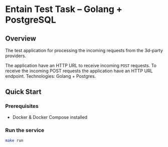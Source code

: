 # Entain Test Task – Golang + PostgreSQL

## Overview

The test application for processing the incoming requests from the 3d-party providers.

The application have an HTTP URL to receive incoming `POST` requests.
To receive the incoming POST requests the application have an HTTP URL endpoint.
Technologies: Golang + Postgres.

## Quick Start

### Prerequisites
- Docker & Docker Compose installed

### Run the service
```bash
make run
 